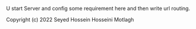 U start Server and config some requirement here and then write url routing.

Copyright (c) 2022 Seyed Hossein Hosseini Motlagh
